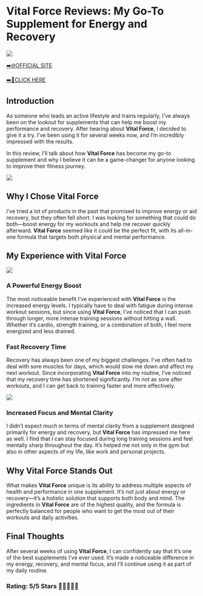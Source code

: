 # **Vital Force Reviews**: My Go-To Supplement for Energy and Recovery

[![](https://static.vecteezy.com/system/resources/thumbnails/019/896/014/small/buy-now-gradient-button-with-cart-symbol-buy-now-illustration-png.png)](https://edetoop.top/lander/sugarpreland-1/vitalforce.html) 

[➡️🌐OFFICIAL SITE](https://edetoop.top/lander/sugarpreland-1/vitalforce.html) 

[➡️🔗CLICK HERE](https://edetoop.top/lander/sugarpreland-1/vitalforce.html) 


## Introduction

As someone who leads an active lifestyle and trains regularly, I’ve always been on the lookout for supplements that can help me boost my performance and recovery. After hearing about **Vital Force**, I decided to give it a try. I’ve been using it for several weeks now, and I’m incredibly impressed with the results.

In this review, I’ll talk about how **Vital Force** has become my go-to supplement and why I believe it can be a game-changer for anyone looking to improve their fitness journey.

[![](https://wallpapers.com/images/hd/red-order-now-button-udg4jcj4arvn8b0n-2.png)](https://edetoop.top/lander/sugarpreland-1/vitalforce.html)  

## Why I Chose **Vital Force**

I’ve tried a lot of products in the past that promised to improve energy or aid recovery, but they often fell short. I was looking for something that could do both—boost energy for my workouts and help me recover quickly afterward. **Vital Force** seemed like it could be the perfect fit, with its all-in-one formula that targets both physical and mental performance.

## My Experience with **Vital Force**

[![](https://static.vecteezy.com/system/resources/thumbnails/019/896/014/small/buy-now-gradient-button-with-cart-symbol-buy-now-illustration-png.png)](https://edetoop.top/lander/sugarpreland-1/vitalforce.html)

### A Powerful Energy Boost

The most noticeable benefit I’ve experienced with **Vital Force** is the increased energy levels. I typically have to deal with fatigue during intense workout sessions, but since using **Vital Force**, I’ve noticed that I can push through longer, more intense training sessions without hitting a wall. Whether it’s cardio, strength training, or a combination of both, I feel more energized and less drained.

### Fast Recovery Time

Recovery has always been one of my biggest challenges. I’ve often had to deal with sore muscles for days, which would slow me down and affect my next workout. Since incorporating **Vital Force** into my routine, I’ve noticed that my recovery time has shortened significantly. I’m not as sore after workouts, and I can get back to training faster and more effectively.

[![](https://wallpapers.com/images/hd/red-order-now-button-udg4jcj4arvn8b0n-2.png)](https://edetoop.top/lander/sugarpreland-1/vitalforce.html)  

### Increased Focus and Mental Clarity

I didn’t expect much in terms of mental clarity from a supplement designed primarily for energy and recovery, but **Vital Force** has impressed me here as well. I find that I can stay focused during long training sessions and feel mentally sharp throughout the day. It’s helped me not only in the gym but also in other aspects of my life, like work and personal projects.

## Why **Vital Force** Stands Out

What makes **Vital Force** unique is its ability to address multiple aspects of health and performance in one supplement. It’s not just about energy or recovery—it’s a holistic solution that supports both body and mind. The ingredients in **Vital Force** are of the highest quality, and the formula is perfectly balanced for people who want to get the most out of their workouts and daily activities.

## Final Thoughts

After several weeks of using **Vital Force**, I can confidently say that it’s one of the best supplements I’ve ever used. It’s made a noticeable difference in my energy, recovery, and mental focus, and I’ll continue using it as part of my daily routine.

### Rating: 5/5 Stars 🌟🌟🌟🌟🌟
